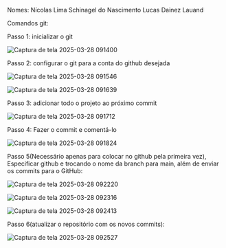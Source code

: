 Nomes:
Nícolas Lima Schinagel do Nascimento
Lucas Dainez Lauand

Comandos git:

Passo 1: inicializar o git  



![Captura de tela 2025-03-28 091400](https://github.com/user-attachments/assets/2d3152c9-4904-4bfb-94d3-98811fc15c46)


  
Passo 2: configurar o git para a conta do github desejada  



![Captura de tela 2025-03-28 091546](https://github.com/user-attachments/assets/c9026102-31b9-4495-89ef-e70d42f2943a)    


![Captura de tela 2025-03-28 091639](https://github.com/user-attachments/assets/3906ba2e-02ab-4350-a350-3adc7d7715ad)

    
Passo 3: adicionar todo o projeto ao próximo commit  

  
![Captura de tela 2025-03-28 091712](https://github.com/user-attachments/assets/cd798fbd-c01b-4c9e-9ff6-2437fef2888d)

  
Passo 4: Fazer o commit e comentá-lo  

![Captura de tela 2025-03-28 091824](https://github.com/user-attachments/assets/12aba95a-2d16-4d0e-8bba-655c272287e0)

  

Passo 5(Necessário apenas para colocar no github pela primeira vez), Especificar github e trocando o nome da branch para main, além de enviar os commits para o GitHub:  


    
![Captura de tela 2025-03-28 092220](https://github.com/user-attachments/assets/c89956e6-892b-4998-b06f-cdee8ee879b9)


  
![Captura de tela 2025-03-28 092316](https://github.com/user-attachments/assets/51bbf8cc-10d6-4064-86cf-f4bf88684880)  

![Captura de tela 2025-03-28 092413](https://github.com/user-attachments/assets/1d115e31-d80b-47c9-b501-7c1a9bb00768)  



  

Passo 6(atualizar o repositório com os novos commits):  

![Captura de tela 2025-03-28 092527](https://github.com/user-attachments/assets/2f7efb82-26ed-4711-9bc5-929e400595a0)

